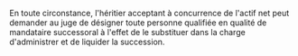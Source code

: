   
 En toute circonstance, l'héritier acceptant à concurrence de l'actif net peut demander au juge de désigner toute personne qualifiée en qualité de mandataire successoral à l'effet de le substituer dans la charge d'administrer et de liquider la succession.  

  
